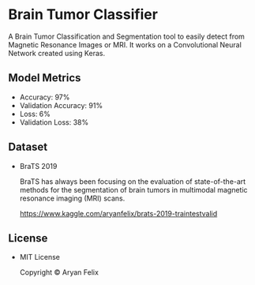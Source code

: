 # Brain Tumor Classifier
A Brain Tumor Classification and Segmentation tool to easily detect from Magnetic Resonance Images or MRI. It works on a Convolutional Neural Network created using Keras.

## Model Metrics
* Accuracy: 97%
* Validation Accuracy: 91%
* Loss: 6%
* Validation Loss: 38%

## Dataset
* BraTS 2019
    
    BraTS has always been focusing on the evaluation of state-of-the-art methods for the segmentation of brain tumors in multimodal magnetic resonance imaging (MRI) scans.
    
    https://www.kaggle.com/aryanfelix/brats-2019-traintestvalid

## License
* MIT License

    Copyright © Aryan Felix